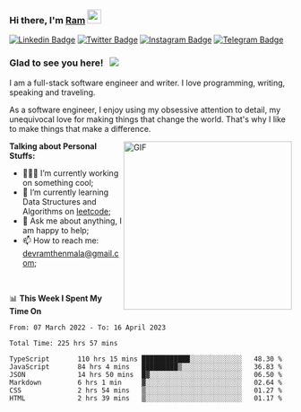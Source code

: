 ### Hi there, I'm <a href="#" target="_blank">Ram</a> <img src="https://media.giphy.com/media/hvRJCLFzcasrR4ia7z/giphy.gif" width="25" height="25">

[![Linkedin Badge](https://img.shields.io/badge/-LinkedIn-0e76a8?style=flat-square&logo=Linkedin&logoColor=white)](https://www.linkedin.com/in/ramdevengineer/)
[![Twitter Badge](https://img.shields.io/badge/-Twitter-00acee?style=flat-square&logo=Twitter&logoColor=white)](https://twitter.com/ramthenmala)
[![Instagram Badge](https://img.shields.io/badge/-Instagram-e4405f?style=flat-square&logo=Instagram&logoColor=white)](https://instagram.com/ramthenmala/)
[![Telegram Badge](https://img.shields.io/badge/-Telegram-0088cc?style=flat-square&logo=Telegram&logoColor=white)](https://t.me/ramthenmala)

### Glad to see you here! &nbsp; ![](https://visitor-badge.glitch.me/badge?page_id=ramthenmala)

I am a full-stack software engineer and writer. I love programming, writing, speaking and traveling.

As a software engineer, I enjoy using my obsessive attention to detail, my unequivocal love for making things that change the world. That's why I like to make things that make a difference.

<img align="right" alt="GIF" src="https://user-images.githubusercontent.com/4328468/157245666-f4dd5472-5b11-4727-baaf-69e90e372b69.gif?raw=true" width="300" />

**Talking about Personal Stuffs:**

- 👨🏻‍💻 I’m currently working on something cool;
- 🚀 I’m currently learning Data Structures and Algorithms on [leetcode](https://leetcode.com/ramthenmala);
- 💬 Ask me about anything, I am happy to help; 
- 📫 How to reach me: devramthenmala@gmail.com;

</br>

📊 **This Week I Spent My Time On** 
<!--START_SECTION:waka-->

```text
From: 07 March 2022 - To: 16 April 2023

Total Time: 225 hrs 57 mins

TypeScript       110 hrs 15 mins ████████████░░░░░░░░░░░░░   48.30 %
JavaScript       84 hrs 4 mins   █████████▒░░░░░░░░░░░░░░░   36.83 %
JSON             14 hrs 50 mins  █▓░░░░░░░░░░░░░░░░░░░░░░░   06.50 %
Markdown         6 hrs 1 min     ▓░░░░░░░░░░░░░░░░░░░░░░░░   02.64 %
CSS              2 hrs 54 mins   ▒░░░░░░░░░░░░░░░░░░░░░░░░   01.27 %
HTML             2 hrs 39 mins   ▒░░░░░░░░░░░░░░░░░░░░░░░░   01.17 %
```

<!--END_SECTION:waka-->


